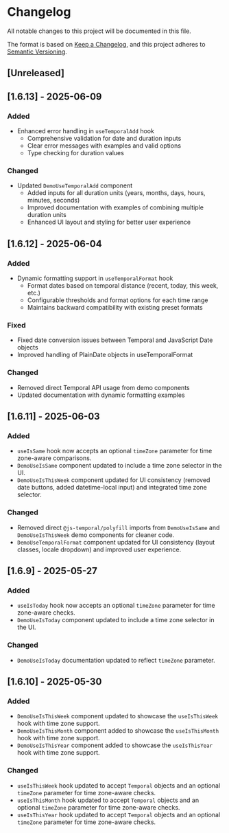 # Changelog

All notable changes to this project will be documented in this file.

The format is based on [Keep a Changelog](https://keepachangelog.com/en/1.0.0/),
and this project adheres to [Semantic Versioning](https://semver.org/spec/v2.0.0.html).

## [Unreleased]

## [1.6.13] - 2025-06-09

### Added
- Enhanced error handling in `useTemporalAdd` hook
  - Comprehensive validation for date and duration inputs
  - Clear error messages with examples and valid options
  - Type checking for duration values

### Changed
- Updated `DemoUseTemporalAdd` component
  - Added inputs for all duration units (years, months, days, hours, minutes, seconds)
  - Improved documentation with examples of combining multiple duration units
  - Enhanced UI layout and styling for better user experience


## [1.6.12] - 2025-06-04

### Added
- Dynamic formatting support in `useTemporalFormat` hook
  - Format dates based on temporal distance (recent, today, this week, etc.)
  - Configurable thresholds and format options for each time range
  - Maintains backward compatibility with existing preset formats

### Fixed
- Fixed date conversion issues between Temporal and JavaScript Date objects
- Improved handling of PlainDate objects in useTemporalFormat

### Changed
- Removed direct Temporal API usage from demo components
- Updated documentation with dynamic formatting examples

## [1.6.11] - 2025-06-03
### Added
- `useIsSame` hook now accepts an optional `timeZone` parameter for time zone-aware comparisons.
- `DemoUseIsSame` component updated to include a time zone selector in the UI.
- `DemoUseIsThisWeek` component updated for UI consistency (removed date buttons, added datetime-local input) and integrated time zone selector.
### Changed
- Removed direct `@js-temporal/polyfill` imports from `DemoUseIsSame` and `DemoUseIsThisWeek` demo components for cleaner code.
- `DemoUseTemporalFormat` component updated for UI consistency (layout classes, locale dropdown) and improved user experience.

## [1.6.9] - 2025-05-27
### Added
- `useIsToday` hook now accepts an optional `timeZone` parameter for time zone-aware checks.
- `DemoUseIsToday` component updated to include a time zone selector in the UI.

### Changed
- `DemoUseIsToday` documentation updated to reflect `timeZone` parameter.
## [1.6.10] - 2025-05-30

### Added
- `DemoUseIsThisWeek` component updated to showcase the `useIsThisWeek` hook with time zone support.
- `DemoUseIsThisMonth` component added to showcase the `useIsThisMonth` hook with time zone support.
- `DemoUseIsThisYear` component added to showcase the `useIsThisYear` hook with time zone support.

### Changed
- `useIsThisWeek` hook updated to accept `Temporal` objects and an optional `timeZone` parameter for time zone-aware checks.
- `useIsThisMonth` hook updated to accept `Temporal` objects and an optional `timeZone` parameter for time zone-aware checks.
- `useIsThisYear` hook updated to accept `Temporal` objects and an optional `timeZone` parameter for time zone-aware checks.
